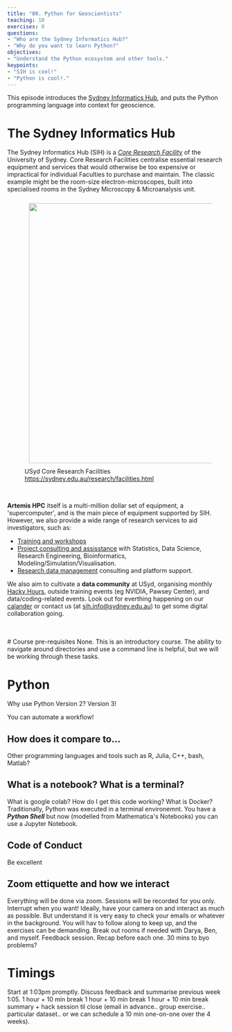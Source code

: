 ```yaml
---
title: "00. Python for Geoscientists"
teaching: 10
exercises: 0
questions:
- "Who are the Sydney Informatics Hub?"
- "Why do you want to learn Python?"
objectives:
- "Understand the Python ecosystem and other tools."
keypoints:
- "SIH is cool!"
- "Python is cool!."
---
```

This episode introduces the [Sydney Informatics Hub](https://informatics.sydney.edu.au/), and puts the Python programming language into context for geoscience.


# The Sydney Informatics Hub

The Sydney Informatics Hub (SIH) is a _[Core Research Facility](https://sydney.edu.au/research/facilities.html)_ of the University of Sydney. Core Research Facilities centralise essential research equipment and services that would otherwise be too expensive or impractical for individual Faculties to purchase and maintain. The classic example might be the room-size electron-microscopes, built into specialised rooms in the Sydney Microscopy & Microanalysis unit.

<figure>
  <img src="{{ page.root }}/fig/01_crf.png" style="margin:10px;width:600px"/>
  <figcaption> USyd Core Research Facilities <a href="https://sydney.edu.au/research/facilities.html">https://sydney.edu.au/research/facilities.html</a></figcaption>
</figure><br>

**Artemis HPC** itself is a multi-million dollar set of equipment, a 'supercomputer', and is the main piece of equipment supported by SIH. However, we also provide a wide range of research services to aid investigators, such as:

* [Training and workshops](https://sydney.edu.au/research/facilities/sydney-informatics-hub/workshops-and-training.html)
* [Project consulting and assisstance](https://sydney.edu.au/research/facilities/sydney-informatics-hub/project-support.html) with Statistics, Data Science, Research Engineering, Bioinformatics, Modeling/Simulation/Visualisation.
* [Research data management](https://sydney.edu.au/research/facilities/sydney-informatics-hub/digital-research-infrastructure.html) consulting and platform support.

We also aim to cultivate a **data community** at USyd, organising monthly [Hacky Hours](https://sydney.edu.au/research/facilities/sydney-informatics-hub/workshops-and-training/hacky-hour.html), outside training events (eg NVIDIA, Pawsey Center), and data/coding-related events. Look out for everthing happening on our [calander](https://www.sydney.edu.au/research/facilities/sydney-informatics-hub/workshops-and-training/training-calendar.html) or contact us (at sih.info@sydney.edu.au) to get some digital collaboration going.

<br>


<br>
# Course pre-requisites
None. This is an introductory course. The ability to navigate around directories and use a command line is helpful, but we will be working through these tasks. 

# Python

Why use Python
Version 2?
Version 3!

You can automate a workflow! 

## How does it compare to...
Other programming languages and tools such as R, Julia, C++, bash, Matlab?

## What is a notebook? What is a terminal?

What is google colab?
How do I get this code working?
What is Docker?
Traditionally, Python was executed in a terminal environemnt.
You have a ***Python Shell*** but now (modelled from Mathematica's Notebooks) you can use a Jupyter Notebook.

## Code of Conduct
Be excellent

## Zoom ettiquette and how we interact
Everything will be done via zoom. Sessions will be recorded for you only. 
Interrupt when you want!
Ideally, have your camera on and interact as much as possible. But understand it is very easy to check your emails or whatever in the background.
You will hav to follow along to keep up, and the exercises can be demanding.
Break out rooms if needed with Darya, Ben, and myself.
Feedback session. Recap before each one. 30 mins to byo problems?

# Timings

Start at 1:03pm promptly. Discuss feedback and summarise previous week 
1:05. 1 hour + 10 min break
1 hour + 10 min break
1 hour + 10 min break
summary + hack session til close (email in advance.. group exercise.. particular dataset.. or we can schedule a 10 min one-on-one over the 4 weeks).


